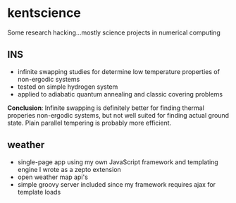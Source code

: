 kentscience  
===========

Some research hacking...mostly science projects in numerical computing

INS
---

*  infinite swapping studies for determine low temperature properties of non-ergodic systems
*  tested on simple hydrogen system
*  applied to adiabatic quantum annealing and classic covering problems

**Conclusion**:  Infinite swapping is definitely better for finding thermal properies non-ergodic systems, 
               but not well suited for finding actual ground state.  Plain parallel tempering is probably more efficient.

weather
-------

*  single-page app using my own JavaScript framework and templating engine I wrote as a zepto extension
*  open weather map api's
*  simple groovy server included since my framework requires ajax for template loads 


